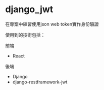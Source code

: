 # django_jwt

在專案中練習使用json web token實作身份驗證

使用到的技術包括：

前端
+ React

後端
+ Django
+ django-restframework-jwt
